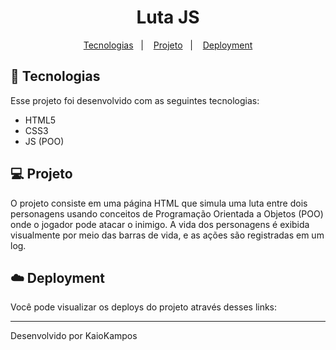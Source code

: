 <h1 align="center">Luta JS</h1>

<p align="center">
  <a href="#-tecnologias">Tecnologias</a>&nbsp;&nbsp;&nbsp;|&nbsp;&nbsp;&nbsp;
  <a href="#-projeto">Projeto</a>&nbsp;&nbsp;&nbsp;|&nbsp;&nbsp;&nbsp;
  <a href="#-projeto">Deployment</a>
</p>


## 🚀 Tecnologias

Esse projeto foi desenvolvido com as seguintes tecnologias:

- HTML5 
- CSS3
- JS (POO) 

## 💻 Projeto

O projeto consiste em uma página HTML que simula uma luta entre dois personagens usando conceitos de Programação Orientada a Objetos (POO) onde o jogador pode atacar o inimigo. A vida dos personagens é exibida visualmente por meio das barras de vida, e as ações são registradas em um log.

## ☁️ Deployment

Você pode visualizar os deploys do projeto através desses links:


---
Desenvolvido por KaioKampos
